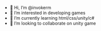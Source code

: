 - 👋 Hi, I’m @invokerm
- 👀 I’m interested in developing games
- 🌱 I’m currently learning html/css/unity/c#
- 💞️ I’m looking to collaborate on unity game


<!---
invokerm/invokerm is a ✨ special ✨ repository because its `README.md` (this file) appears on your GitHub profile.
You can click the Preview link to take a look at your changes.
--->
